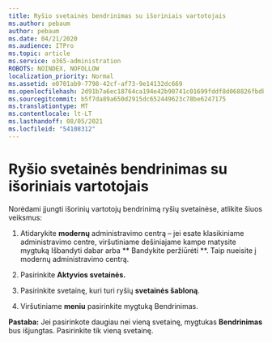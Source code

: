 ```yaml
---
title: Ryšio svetainės bendrinimas su išoriniais vartotojais
ms.author: pebaum
author: pebaum
ms.date: 04/21/2020
ms.audience: ITPro
ms.topic: article
ms.service: o365-administration
ROBOTS: NOINDEX, NOFOLLOW
localization_priority: Normal
ms.assetid: e0701ab9-7798-42cf-af73-9e14132dc669
ms.openlocfilehash: 2d91b7a6ec18764ca194e42b90741c01699fddf8d068826fbdba8a1daee5da4b
ms.sourcegitcommit: b5f7da89a650d2915dc652449623c78be6247175
ms.translationtype: MT
ms.contentlocale: lt-LT
ms.lasthandoff: 08/05/2021
ms.locfileid: "54108312"
---
```

# <a name="share-a-communication-site-with-external-users"></a>Ryšio svetainės bendrinimas su išoriniais vartotojais

Norėdami įjungti išorinių vartotojų bendrinimą ryšių svetainėse, atlikite šiuos veiksmus: 
  
1. Atidarykite **modernų** administravimo centrą – jei esate klasikiniame administravimo  centre, viršutiniame dešiniajame kampe matysite mygtuką Išbandyti dabar arba ** Bandykite peržiūrėti **. Taip nueisite į modernų administravimo centrą. 
  
2. Pasirinkite **Aktyvios svetainės.**
  
3. Pasirinkite svetainę, kuri turi ryšių **svetainės šabloną**. 
  
4. Viršutiniame **meniu** pasirinkite mygtuką Bendrinimas. 
  
 **Pastaba:** Jei pasirinkote daugiau nei vieną svetainę, mygtukas **Bendrinimas** bus išjungtas. Pasirinkite tik vieną svetainę. 
  

